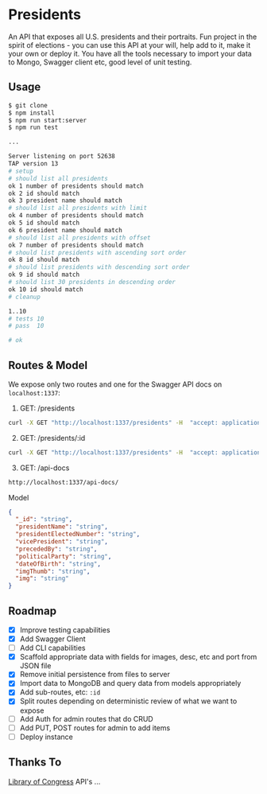 # Presidents

An API that exposes all U.S. presidents and their portraits. Fun project in the spirit of elections - you can use this API at your will, help add to it, make it your 
own or deploy it. You have all the tools necessary to import your data to Mongo, Swagger client etc, good level of unit testing.


## Usage

```bash
$ git clone
$ npm install
$ npm run start:server
$ npm run test

...

Server listening on port 52638
TAP version 13
# setup
# should list all presidents
ok 1 number of presidents should match
ok 2 id should match
ok 3 president name should match
# should list all presidents with limit
ok 4 number of presidents should match
ok 5 id should match
ok 6 president name should match
# should list all presidents with offset
ok 7 number of presidents should match
# should list presidents with ascending sort order
ok 8 id should match
# should list presidents with descending sort order
ok 9 id should match
# should list 30 presidents in descending order
ok 10 id should match
# cleanup

1..10
# tests 10
# pass  10

# ok

```

## Routes & Model

We expose only two routes and one for the Swagger API docs on `localhost:1337`:

1. GET: /presidents
```bash
curl -X GET "http://localhost:1337/presidents" -H  "accept: application/json"
```

2. GET: /presidents/:id
```bash
curl -X GET "http://localhost:1337/presidents" -H  "accept: application/json"
```

3. GET: /api-docs
```html
http://localhost:1337/api-docs/
```

Model
```json
{
  "_id": "string",
  "presidentName": "string",
  "presidentElectedNumber": "string",
  "vicePresident": "string",
  "precededBy": "string",
  "politicalParty": "string",
  "dateOfBirth": "string",
  "imgThumb": "string",
  "img": "string"
}
```

## Roadmap

- [x] Improve testing capabilities
- [x] Add Swagger Client
- [ ] Add CLI capabilities
- [x] Scaffold appropriate data with fields for images, desc, etc and port from JSON file
- [x] Remove initial persistence from files to server
- [x] Import data to MongoDB and query data from models appropriately
- [x] Add sub-routes, etc: `:id`
- [x] Split routes depending on deterministic review of what we want to expose
- [ ] Add Auth for admin routes that do CRUD
- [ ] Add PUT, POST routes for admin to add items
- [ ] Deploy instance

## Thanks To

[Library of Congress](https://www.loc.gov/free-to-use/) API's ...
